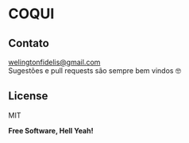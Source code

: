 # COQUI
<!-- Este é o backend ([front] aqui) de um projeto que tem o objetivo de atender necessidades no controle de caixa, como cadastrar, listar e gerar relatório sobre movimentação em períodos específicos. Esta API foi construída em [Node.js] com uso de [TypeScript] e [Postgres] (através do ORM [Sequelize]).

## Arquitetura
Abaixo está o modelo entidade relacionamento do projeto.

![architecture](docs/moco_ERD.png)

## Requisitos
- [Node.js] - Node.js na versão 14 ou superior;
- [Postgres] - Instância do banco de dados Postgres;
- [Sendgrid] key - Para enviar emails de recuperação de senha, é necessário uma chave de acesso na plataforma Sendgrid;
- Cliente HTTP - Um aplicativo cliente para executar requisições HTTP, como [Postman];
- [Docker] e [Docker-compose] (OPCIONAL) - O projeto possui possibilidade de ser executado em um container [Docker], juntamente com uma instância do banco [Postgres].

## Instalação
Após clonar este projeto, crie um arquivo chamado **.env** no diretório **/src/enviroments/**, usando como referência o arquivo .env.example localizado no diretório citado (caso pretenda utilizar o método Container Docker para subir o ambiente, ignore as variáveis do banco de dados). Em seguinda, existem duas formas de executar a API, descritas abaixo.

### Container Docker
Como apresentado na seção de Requisitos, este projeto possui a possibilidade de ser executado em um container docker. Para isso, na raíz deste projeto, através de seu terminal de comandos, execute o comando *docker-compose up -d* e aguarde até que os containers sejam construídos e executados, disponibilizando o acesso à API no endereço **http://localhost:3001/api**. Serão criados e executados 3 containers através deste compose: uma instância do banco Postgres, o cliente PgAdmin4 para acesso ao banco de dados e o servidor para dar acesso à API. Caso deseje criar apenas o container do servidor, pode executar o comando *docker build -t moco-api .* para criar uma imagem do servidor e em seguida, o comando *docker run -it -p 3001:3001 moco-api* para que seja criado e executado um container desta imagem.

### Em seu ambiente Node.js
Para executar o projeto em seu ambiente, através terminal de comandos apontando para a raíz do projeto, execute o comando *npm install* para que as dependências necessárias sejam baixadas e em seguida, execute o comando *npm run migrate:apply* para criação das tabelas no banco de dados e em seguida, execute *npm run dev* para que o projeto seja executado, disponibilizando o acesso à API no endereço **http://localhost:3001/api**.

É importante ressaltar que em ambas as formas de "subir" a API, não existem dados iniciais no banco, como ONGs e usuários. Para facilitar o desenvolvimento e testes, há um conjunto de "seeds" neste projeto para popular o banco inicialmente. Para executá-los, execute o comando *npm run seed:apply*.

## Utilização
Caso esteja utilizando o cliente HTTP [Postman], pode acessar [este link] para baixar uma coleção que contém as rotas disponíveis nesta API.
Caso tenha executado os seeds descritos na seção de Instalação, pode-se logar com o usuário criado com as seguintes informações:

```json
{
    "user": "admmaster",
    "password": "1234"
}
``` -->

## Contato
welingtonfidelis@gmail.com
<br>
Sugestões e pull requests são sempre bem vindos 🤓 

License
----

MIT

**Free Software, Hell Yeah!**

[GitHub_API]: <https://docs.github.com/en/rest>
[Node.js]: <https://nodejs.org/en/>
[TypeScript]: <https://www.typescriptlang.org/>
[Postgres]: <https://www.postgresql.org/>
[Sequelize]: <https://sequelize.org/master/>
[Docker]: <https://docs.docker.com/get-started/>
[Docker-compose]: <https://docs.docker.com/compose/install/>
[Postman]: <https://www.postman.com/downloads/>
[Sendgrid]: <https://sendgrid.com/>
[este link]: <https://www.getpostman.com/collections/22ae9313e8dc888b343f>
[front]: <https://github.com/welingtonfidelis/moco_front>